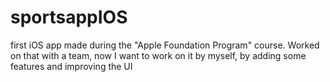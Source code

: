 # sportsappIOS
first iOS app made during the "Apple Foundation Program" course. Worked on that with a team, now I want to work on it by myself,  by adding some features and improving the UI
